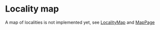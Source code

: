 # Locality map

A map of localities is not implemented yet, see [LocalityMap](../../../../frontend/src/components/Map/LocalitiesMap.tsx) and [MapPage](../../../../frontend/src/components/MapPage.tsx)
